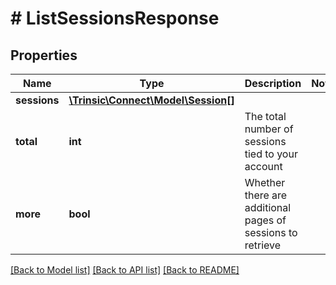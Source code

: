 # # ListSessionsResponse

## Properties

Name | Type | Description | Notes
------------ | ------------- | ------------- | -------------
**sessions** | [**\Trinsic\Connect\Model\Session[]**](Session.md) |  |
**total** | **int** | The total number of sessions tied to your account |
**more** | **bool** | Whether there are additional pages of sessions to retrieve |

[[Back to Model list]](../../README.md#models) [[Back to API list]](../../README.md#endpoints) [[Back to README]](../../README.md)
